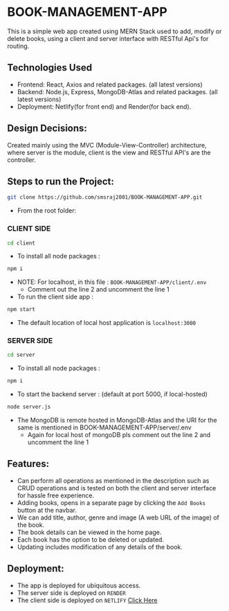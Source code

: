 # BOOK-MANAGEMENT-APP
This is a simple web app created using MERN Stack used to add, modify or delete books, using a client and server interface with RESTful Api's for routing.

## Technologies Used

- Frontend: React, Axios and related packages. (all latest versions)
- Backend: Node.js, Express, MongoDB-Atlas and related packages. (all latest versions)
- Deployment: Netlify(for front end) and Render(for back end).


## Design Decisions:
Created mainly using the MVC (Module-View-Controller) architecture, where server is the module, client is the view and RESTful API's are the controller.


## Steps to run the Project:

```bash 
git clone https://github.com/smsraj2001/BOOK-MANAGEMENT-APP.git
```

- From the root folder:

### CLIENT SIDE
```bash 
cd client
```
- To install all node packages :
```bash 
npm i
```
- NOTE: For  localhost, in this file : ```BOOK-MANAGEMENT-APP/client/.env```
  - Comment out the line 2 and uncomment the line 1
- To run the client side app :
```bash 
npm start
```
- The default location of local host application is ```localhost:3000```

### SERVER SIDE
```bash 
cd server
```
- To install all node packages :
```bash 
npm i
```
- To start the backend server : (default at port 5000, if local-hosted)
```bash 
node server.js
```
- The MongoDB is remote hosted in MongoDB-Atlas and the URI for the same is mentioned in BOOK-MANAGEMENT-APP/server/.env
  - Again for local host of mongoDB pls comment out the line 2 and uncomment the line 1


## Features:
- Can perform all operations as mentioned in the description such as CRUD operations and is tested on both the client and server interface for hassle free experience.
- Adding books, opens in a separate page by clicking the ```Add Books``` button at the navbar.
- We can add title, author, genre and image (A web URL of the image) of the book.
- The book details can be viewed in the home page.
- Each book has the option to be deleted or updated.
- Updating includes modification of any details of the book.

## Deployment:
- The app is deployed for ubiquitous access.
- The server side is deployed on ```RENDER``` 
- The client side is deployed on ```NETLIFY``` [Click Here](https://65aa4fa06599690bdf85e107--cheery-liger-ef1764.netlify.app/)











